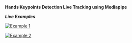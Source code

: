 **Hands Keypoints Detection Live Tracking using Mediapipe**

***Live Examples***

[![Example 1](http://img.youtube.com/vi/r9vcSdZ4TS0/0.jpg)](http://www.youtube.com/watch?v=r9vcSdZ4TS0)

[![Example 2](http://img.youtube.com/vi/y20gUS-Vpq4/0.jpg)](http://www.youtube.com/watch?v=y20gUS-Vpq4)


